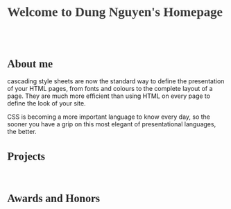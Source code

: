 <h1 style="color:rgb(60,60,60); font-family:Calibri; font-size:30px">Welcome to Dung Nguyen's Homepage</h1>
<br/>
<br/>
<h1 style="color:rgb(40,40,40); font-family:Calibri; font-size:25px">About me</h1>
cascading style sheets are now the standard way to define the presentation of your HTML pages, from fonts and colours to the complete layout of a page. They are much more efficient than using HTML on every page to define the look of your site.

CSS is becoming a more important language to know every day, so the sooner you have a grip on this most elegant of presentational languages, the better.
<br/>

<h1 style="color:rgb(40,40,40); font-family:Georgia; font-size:25px">Projects</h1>

<br/>

<h1 style="color:rgb(40,40,40); font-family:Georgia; font-size:25px">Awards and Honors</h1>

<br/>
